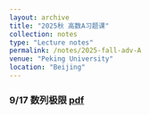 ```yaml
---
layout: archive
title: "2025秋 高数A习题课"
collection: notes
type: "Lecture notes"
permalink: /notes/2025-fall-adv-A
venue: "Peking University"
location: "Beijing"
---
```



### 9/17 数列极限 [pdf](https://fanzymath.github.io/files/9_17_limit_of_sequence.pdf)
